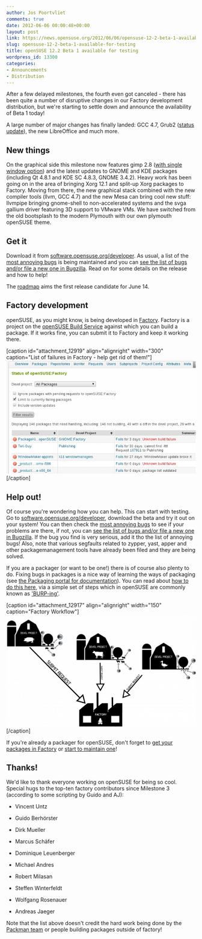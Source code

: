 ```yaml
---
author: Jos Poortvliet
comments: true
date: 2012-06-06 00:00:48+00:00
layout: post
link: https://news.opensuse.org/2012/06/06/opensuse-12-2-beta-1-available-for-testing/
slug: opensuse-12-2-beta-1-available-for-testing
title: openSUSE 12.2 Beta 1 available for testing
wordpress_id: 13300
categories:
- Announcements
- Distribution
---
```


After a few delayed milestones, the fourth even got canceled - there has been quite a number of disruptive changes in our Factory development distribution, but we're starting to settle down and announce the availability of Beta 1 today!

A large number of major changes has finally landed: GCC 4.7, Grub2 ([status update](//lists.opensuse.org/opensuse-factory/2012-04/msg00444.html)), the new LibreOffice and much more.


## New things


On the graphical side this milestone now features gimp 2.8 ([with single window option](//www.gimp.org/release-notes/gimp-2.7.html)) and the latest updates to GNOME and KDE packages (including Qt 4.8.1 and KDE SC 4.8.3, GNOME 3.4.2). Heavy work has been going on in the area of bringing Xorg 12.1 and split-up Xorg packages to Factory. Moving from there, the new graphical stack combined with the new compiler tools (llvm, GCC 4.7) and the new Mesa can bring cool new stuff: llvmpipe bringing gnome-shell to non-accelerated systems and the svga gallium driver featuring 3D support to VMware VMs. We have switched from the old bootsplash to the modern Plymouth with our own plymouth openSUSE theme.


## Get it


Download it from [software.opensuse.org/developer](//software.opensuse.org/developer/). As usual, a list of the [most annoying bugs](//en.opensuse.org/openSUSE:Most_annoying_bugs_12.2_dev) is being maintained and you can [see the list of bugs](https://bugzilla.novell.com/query.cgi?classification=openSUSE&field0-0-0=op_sys&product=openSUSE%2012.2&query_format=advanced&resolution=---&type0-0-0=substring&value0-0-0=openSUSE) [and/or file a new one in Bugzilla](https://bugzilla.novell.com/enter_bug.cgi?product=openSUSE%2012.2&format=guided). Read on for some details on the release and how to help!<!-- more -->

The [roadmap](//en.opensuse.org/openSUSE:Roadmap) aims the first release candidate for June 14.


## Factory development


openSUSE, as you might know, is being developed in [Factory](//en.opensuse.org/Portal:Factory). Factory is a project on the [openSUSE Build Service](//build.opensuse.org) against which you can build a package. If it works fine, you can submit it to Factory and keep it working there.

[caption id="attachment_12919" align="alignright" width="300" caption="List of failures in Factory - help get rid of them!"][![List of build failures in Factory](/wp-content/uploads/2012/03/2.jpg)](https://build.opensuse.org/project/status?project=openSUSE%3AFactory&filter_devel=All+Packages&limit_to_fails=false&limit_to_fails=true&include_versions=false&commit=Filter+results)[/caption]


## Help out!


Of course you're wondering how you can help. This can start with testing. Go to [software.opensuse.org/developer](//software.opensuse.org/developer/), download the beta and try it out on your system! You can then check the
[most annoying bugs](//en.opensuse.org/openSUSE:Most_annoying_bugs_12.2_dev) to see if your problems are there, if not, you can [see the list of bugs and/or file a new one in Bugzilla](https://bugzilla.novell.com/query.cgi?classification=openSUSE&field0-0-0=op_sys&product=openSUSE%2012.2&query_format=advanced&resolution=---&type0-0-0=substring&value0-0-0=openSUSE). If the bug you find is very serious, add it tho the list of annoying bugs! Also, note that various segfaults related to zypper, yast, apper and other packagemanagement tools have already been filed and they are being solved.

If you are a packager (or want to be one!) there is of course also plenty to do. Fixing bugs in packages is a nice way of learning the ways of packaging (see [the Packaging portal for documentation](//en.opensuse.org/Portal:Packaging)). You can read about [how to do this here](//en.opensuse.org/openSUSE:How_to_contribute_to_Factory), via a simple set of steps which in openSUSE are commonly known as ['BURP-ing'](//lizards.opensuse.org/2011/05/16/have-you-burped-yet-today/).

[caption id="attachment_12917" align="alignright" width="150" caption="Factory Workflow"][![openSUSE Factory workflow](/wp-content/uploads/2012/03/600px-Factory_workflow.png)](//en.opensuse.org/openSUSE:Factory_development_model)[/caption]

If you're already a packager for openSUSE, don't forget to [get your packages in Factory](//en.opensuse.org/openSUSE:How_to_contribute_to_Factory#How_to_add_a_new_package_to_Factory) or [start to maintain one](//en.opensuse.org/openSUSE:How_to_contribute_to_Factory#How_to_become_a_maintainer_of_a_package_in_Factory)!


## Thanks!


We'd like to thank everyone working on openSUSE for being so cool. Special hugs to the top-ten factory contributors since Milestone 3 (according to some scripting by Guido and AJ):



	
  * Vincent Untz

	
  * Guido Berhörster

	
  * Dirk Mueller

	
  * Marcus Schäfer

	
  * Dominique Leuenberger

	
  * Michael Andres

	
  * Robert Milasan

	
  * Steffen Winterfeldt

	
  * Wolfgang Rosenauer

	
  * Andreas Jaeger


Note that the list above doesn't credit the hard work being done by the [Packman team](//packman.links2linux.org/) or people building packages outside of factory!
